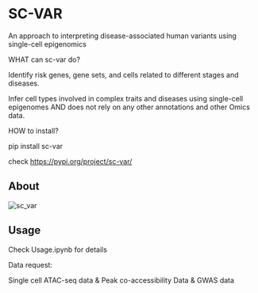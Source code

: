 # SC-VAR

An approach to interpreting disease-associated human variants using single-cell epigenomics


WHAT can sc-var do?

Identify risk genes, gene sets, and cells related to different stages and diseases. 

Infer cell types involved in complex traits and diseases using single-cell epigenomes AND does not rely on any other annotations and other Omics data. 


HOW to install?

pip install sc-var

check https://pypi.org/project/sc-var/


## About


![sc_var](https://github.com/gefeiZ/sc_var/assets/116159260/9a37b915-641d-48d6-aa73-97c6f3684b41)




## Usage

Check Usage.ipynb for details

Data request: 

Single cell ATAC-seq data &
Peak co-accessibility Data &
GWAS data 

